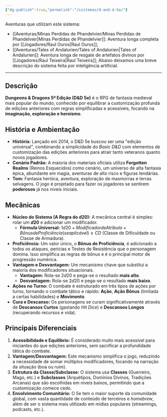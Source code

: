 ```yaml
---
{"dg-publish":true,"permalink":"/sistemas/d-and-d-5e/"}
---
```


Aventuras que utilizam este sistema:
- [[Aventuras/Minas Perdidas de Phandelvier/Minas Perdidas de Phandelvier\|Minas Perdidas de Phandelvier]]: Aventura longa completa por [[Jogadores/Raul Ouros\|Raul Ouros]];
- [[Aventuras/Tales of Andalurien/Tales of Andalurien\|Tales of Andalurien]]: Aventura longa de resgate de artefatos divinos por [[Jogadores/Raul Teixeira\|Raul Teixeira]];
Abaixo deixamos uma breve descrição do sistema feita por inteligência artificial.

---
## Descrição

**Dungeons & Dragons 5ª Edição (D&D 5e)** é o RPG de fantasia medieval mais popular do mundo, conhecido por equilibrar a customização profunda de edições anteriores com regras simplificadas e acessíveis, focando na **imaginação, exploração e heroísmo**.

## História e Ambientação

* **História:** Lançado em 2014, o D&D 5e buscou ser uma "edição universal", combinando a simplicidade do *Basic D&D* com elementos de customização das edições anteriores para atrair tanto veteranos quanto novos jogadores.
* **Cenário Padrão:** A maioria dos materiais oficiais utiliza **Forgotten Realms** (Reinos Esquecidos) como cenário, um universo de alta fantasia épica, abundante em magia, aventuras de alto risco e figuras lendárias.
* **Tom:** Fantasia heróica, aventura, exploração de masmorras e terras selvagens. O jogo é projetado para fazer os jogadores se sentirem **poderosos** já nos níveis iniciais.

## Mecânicas

* **Núcleo do Sistema (A Regra do d20):** A mecânica central é simples: rolar um **$d20$** e adicionar um modificador.
    * **Fórmula Universal:** $1d20 + Modificador de Atributo + Bônus de Proficiência (se aplicável) \geq CD$ (Classe de Dificuldade ou Classe de Armadura).
* **Proficiência:** Um valor único, o **Bônus de Proficiência**, é adicionado a todos os ataques, perícias e Testes de Resistência que o personagem domina. Isso simplifica as regras de bônus e é o principal motor de progressão numérica.
* **Vantagem e Desvantagem:** Um mecanismo chave que substitui a maioria dos modificadores situacionais.
    * **Vantagem:** Rola-se $2d20$ e pega-se o resultado **mais alto**.
    * **Desvantagem:** Rola-se $2d20$ e pega-se o resultado **mais baixo**.
* **Ações no Turno:** O combate é estruturado em três tipos de ações por turno, tornando o combate tático e rápido: **Ação**, **Ação Bônus** (limitada a certas habilidades) e **Movimento**.
* **Cura e Descanso:** Os personagens se curam significativamente através de **Descansos Curtos** (gastando *Hit Dice*) e **Descansos Longos** (recuperando recursos e vida).

## Principais Diferenciais

1.  **Acessibilidade e Equilíbrio:** É considerado muito mais acessível para iniciantes do que edições anteriores, sem sacrificar a profundidade tática do combate.
2.  **Vantagem/Desvantagem:** Este mecanismo simplifica o jogo, reduzindo a necessidade de somar múltiplos modificadores, focando na narração da situação (boa ou ruim).
3.  **Estrutura da Classe/Subclasse:** O sistema usa **Classes** (Guerreiro, Mago, etc.) e **Subclasses** (Arquétipos, Domínios Divinos, Tradições Arcanas) que são escolhidas em níveis baixos, permitindo que a customização comece cedo.
4.  **Envolvimento Comunitário:** O 5e tem o maior suporte da comunidade global, com vasta quantidade de conteúdo de terceiros e *homebrew*, além de ser o sistema mais utilizado em mídias populares (streamings, podcasts, etc.).